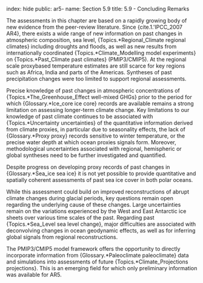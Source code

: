 index: hide
public: ar5-
name: Section 5.9
title: 5.9 - Concluding Remarks

The assessments in this chapter are based on a rapidly growing body of new evidence from the peer-review literature. Since {cite.1.'IPCC_2007 AR4}, there exists a wide range of new information on past changes in atmospheric composition, sea level, {Topics.*Regional_Climate regional climates} including droughts and floods, as well as new results from internationally coordinated {Topics.*Climate_Modelling model experiments} on {Topics.*Past_Climate past climates} (PMIP3/CMIP5). At the regional scale proxybased temperature estimates are still scarce for key regions such as Africa, India and parts of the Americas. Syntheses of past precipitation changes were too limited to support regional assessments.

Precise knowledge of past changes in atmospheric concentrations of {Topics.*The_Greenhouse_Effect well-mixed GHGs} prior to the period for which {Glossary.*Ice_core ice core} records are available remains a strong limitation on assessing longer-term climate change. Key limitations to our knowledge of past climate continues to be associated with {Topics.*Uncertainty uncertainties} of the quantitative information derived from climate proxies, in particular due to seasonality effects, the lack of {Glossary.*Proxy proxy} records sensitive to winter temperature, or the precise water depth at which ocean proxies signals form. Moreover, methodological uncertainties associated with regional, hemispheric or global syntheses need to be further investigated and quantified.

Despite progress on developing proxy records of past changes in {Glossary.*Sea_ice sea ice} it is not yet possible to provide quantitative and spatially coherent assessments of past sea ice cover in both polar oceans.

While this assessment could build on improved reconstructions of abrupt climate changes during glacial periods, key questions remain open regarding the underlying cause of these changes. Large uncertainties remain on the variations experienced by the West and East Antarctic ice sheets over various time scales of the past. Regarding past {Topics.*Sea_Level sea level change}, major difficulties are associated with deconvolving changes in ocean geodynamic effects, as well as for inferring global signals from regional reconstructions.

The PMIP3/CMIP5 model framework offers the opportunity to directly incorporate information from {Glossary.*Paleoclimate paleoclimate} data and simulations into assessments of future {Topics.*Climate_Projections projections}. This is an emerging field for which only preliminary information was available for AR5.
